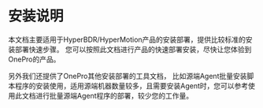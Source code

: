 # 安装说明

本文档主要适用于HyperBDR/HyperMotion产品的安装部署，提供比较标准的安装部署快速步骤。
您可以按照此文档进行产品的快速部署安装，尽快让您体验到OnePro的产品。

另外我们还提供了OnePro其他安装部署的工具文档，
比如源端Agent批量安装脚本程序的安装使用，适用源端机器数量较多，且需要安装Agent时，您可以参考使用此文档进行批量源端Agent程序的部署，较少您的工作量。
